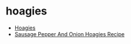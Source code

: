 # hoagies

 * [Hoagies](index/h/hoagies-13175.json)
 * [Sausage Pepper And Onion Hoagies Recipe](index/s/sausage-pepper-and-onion-hoagies-recipe.json)
